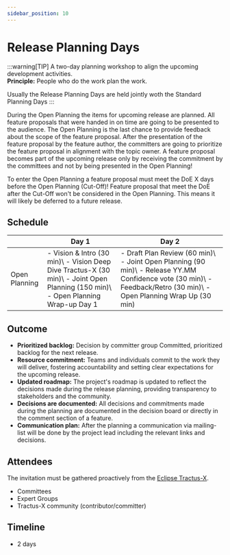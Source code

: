 ```yaml
---
sidebar_position: 10
---
```


# Release Planning Days

:::warning[TIP]
A two-day planning workshop to align the upcoming development activities.  
**Principle:** People who do the work plan the work.

Usually the Release Planning Days are held jointly woth the Standard Planning Days
:::

During the Open Planning the items for upcoming release are planned. All feature proposals that were handed in on time are going to be presented to the audience. The Open Planning is the last chance to provide feedback about the scope of the feature proposal. After the presentation of the feature proposal by the feature author, the committers are going to prioritize the feature proposal in alignment with the topic owner. A feature proposal becomes part of the upcoming release only by receiving the commitment by the committees and not by being presented in the Open Planning!

To enter the Open Planning a feature proposal must meet the DoE X days before the Open Planning (Cut-Off)! Feature proposal that meet the DoE after the Cut-Off won't be considered in the Open Planning. This means it will likely be deferred to a future release.

## Schedule

|  | Day 1 | Day 2 |
|---|---|---|
| Open Planning | - Vision & Intro (30 min)\ - Vision Deep Dive Tractus-X (30 min)\ - Joint Open Planning (150 min)\ - Open Planning Wrap-up Day 1 | - Draft Plan Review (60 min)\ - Joint Open Planning (90 min)\ - Release YY.MM Confidence vote (30 min)\ - Feedback/Retro (30 min)\ - Open Planning Wrap Up (30 min) |

## Outcome

- **Prioritized backlog:** Decision by committer group Committed, prioritized backlog for the next release.
- **Resource commitment:** Teams and individuals commit to the work they will deliver, fostering accountability and setting clear expectations for the upcoming release.
- **Updated roadmap:** The project's roadmap is updated to reflect the decisions made during the release planning, providing transparency to stakeholders and the community. <!--[TO-DO clarify location of the roadmap / where will this be published]-->
- **Decisions are documented:** All decisions and commitments made during the planning are documented in the decision board or directly in the comment section of a feature. <!--[TO-DO link to the architecture decision board]-->
- **Communication plan:** After the planning a communication via mailing-list will be done by the project lead including the relevant links and decisions.

## Attendees

The invitation must be gathered proactively from the [Eclipse Tractus-X](https://eclipse-tractusx.github.io/community/open-meetings#one-time-meetings).

- Committees
- Expert Groups
- Tractus-X community (contributor/committer)

## Timeline

- 2 days
